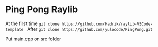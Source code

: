 # Ping Pong Raylib 

At the first time `git clone https://github.com/Hadrik/raylib-VSCode-template ` 
After `git clone https://github.com/yulocode/PingPong.git`

Put main.cpp on src folder
